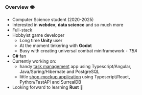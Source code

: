 ### Overview :eye:
- Computer Science student (2020-2025)
- Interested in **webdev**, **data science** and so much more
- Full-stack
- Hobbyist game developer
  - Long time **Unity** user
  - At the moment tinkering with **Godot**
  - Busy with creating universal combat miniframework - *TBA*
- **C#** fan
- Currently working on:
  - handy [task management](https://github.com/panierka/ToDoList) app using Typescript/Angular, Java/Spring/Hibernate and PostgreSQL
  - little [shop-mockup application](https://github.com/panierka/ShopWebsite) using Typescript/React, Python/FastAPI and SurrealDB
- Looking forward to learning **Rust** :crab:
